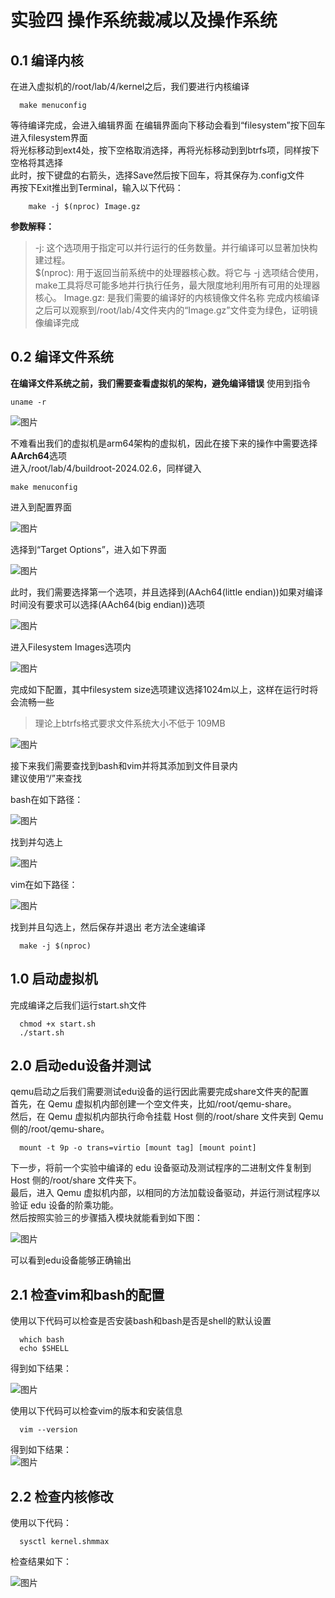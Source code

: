 # 实验四 操作系统裁减以及操作系统

## 0.1 编译内核    
在进入虚拟机的/root/lab/4/kernel之后，我们要进行内核编译  
~~~shell
  make menuconfig
~~~
等待编译完成，会进入编辑界面
在编辑界面向下移动会看到“filesystem”按下回车进入filesystem界面  
将光标移动到ext4处，按下空格取消选择，再将光标移动到到btrfs项，同样按下空格将其选择  
此时，按下键盘的右箭头，选择Save然后按下回车，将其保存为.config文件  
再按下Exit推出到Terminal，输入以下代码：
~~~shell
    make -j $(nproc) Image.gz
~~~
**参数解释：**
> -j: 这个选项用于指定可以并行运行的任务数量。并行编译可以显著加快构建过程。  
> $(nproc): 用于返回当前系统中的处理器核心数。将它与 -j 选项结合使用，make工具将尽可能多地并行执行任务，最大限度地利用所有可用的处理器核心。
> Image.gz: 是我们需要的编译好的内核镜像文件名称
完成内核编译之后可以观察到/root/lab/4文件夹内的“Image.gz”文件变为绿色，证明镜像编译完成  

## 0.2 编译文件系统
**在编译文件系统之前，我们需要查看虚拟机的架构，避免编译错误**
使用到指令
~~~shell
uname -r
~~~

![图片](https://github.com/user-attachments/assets/85b59899-b661-4f5a-aea4-7522343a3f8b)

不难看出我们的虚拟机是arm64架构的虚拟机，因此在接下来的操作中需要选择**AArch64**选项  
进入/root/lab/4/buildroot-2024.02.6，同样键入  
~~~shell
make menuconfig
~~~
进入到配置界面

![图片](https://github.com/user-attachments/assets/3f8fe83e-a52f-4be9-87ac-a6d0d4f8585d)

选择到“Target Options”，进入如下界面

![图片](https://github.com/user-attachments/assets/297e834b-a02c-400f-8737-b7ea4f406587)

此时，我们需要选择第一个选项，并且选择到(AAch64(little endian))如果对编译时间没有要求可以选择(AAch64(big endian))选项

![图片](https://github.com/user-attachments/assets/7120e5c9-0b3b-4c67-abcb-44bf6ffab6ed)

进入Filesystem Images选项内

![图片](https://github.com/user-attachments/assets/77575a84-8e2d-4574-9134-9f540ab3bac0)

完成如下配置，其中filesystem size选项建议选择1024m以上，这样在运行时将会流畅一些
> 理论上btrfs格式要求文件系统大小不低于 109MB

![图片](https://github.com/user-attachments/assets/edda5b6f-52f6-4424-bbca-3d6eb8b8b9e3)

接下来我们需要查找到bash和vim并将其添加到文件目录内  
建议使用“/”来查找

bash在如下路径：

![图片](https://github.com/user-attachments/assets/f638948a-8859-4d09-a795-b836fb6cbcda)

找到并勾选上

![图片](https://github.com/user-attachments/assets/05514334-23ac-4bb1-bc34-cd7cc8bee760)

vim在如下路径：

![图片](https://github.com/user-attachments/assets/6bf918ad-b18e-4964-9492-558d9e7738b7)

找到并且勾选上，然后保存并退出
老方法全速编译
~~~shell
  make -j $(nproc)
~~~

## 1.0 启动虚拟机
完成编译之后我们运行start.sh文件  
~~~shell
  chmod +x start.sh
  ./start.sh
~~~
## 2.0 启动edu设备并测试
qemu启动之后我们需要测试edu设备的运行因此需要完成share文件夹的配置  
首先，在 Qemu 虚拟机内部创建一个空文件夹，比如/root/qemu-share。  
然后，在 Qemu 虚拟机内部执行命令挂载 Host 侧的/root/share 文件夹到 Qemu 侧的/root/qemu-share。  
~~~shell
  mount -t 9p -o trans=virtio [mount tag] [mount point]
~~~
下一步，将前一个实验中编译的 edu 设备驱动及测试程序的二进制文件复制到 Host 侧的/root/share 文件夹下。  
最后，进入 Qemu 虚拟机内部，以相同的方法加载设备驱动，并运行测试程序以验证 edu 设备的阶乘功能。  
然后按照实验三的步骤插入模块就能看到如下图：  

![图片](https://github.com/user-attachments/assets/a62cf44b-62ee-4a36-ab20-d91c848676ba)

可以看到edu设备能够正确输出  

## 2.1 检查vim和bash的配置
使用以下代码可以检查是否安装bash和bash是否是shell的默认设置  
~~~shell
  which bash
  echo $SHELL
~~~
得到如下结果：  

![图片](https://github.com/user-attachments/assets/028c96f8-2147-47b3-8d92-e91ca138a45f)

使用以下代码可以检查vim的版本和安装信息  
~~~shell
  vim --version
~~~

得到如下结果：  
![图片](https://github.com/user-attachments/assets/08f998e3-b614-4fc0-ba9b-9b1c50c1a02f)


## 2.2 检查内核修改
使用以下代码：  
~~~shell
  sysctl kernel.shmmax
~~~
检查结果如下：

![图片](https://github.com/user-attachments/assets/53fdb0ff-6101-473f-970a-12fb6f7fdbcd)




